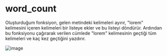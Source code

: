 # word_count

Oluşturduğum fonksiyon, gelen metindeki kelimeleri ayırır, "lorem" kelimesini içeren kelimeleri bir listeye ekler ve bu listeyi döndürür. Ardından bu fonksiyonu çağırarak verilen cümlede "lorem" kelimesinin geçtiği tüm kelimeleri ve kaç kez geçtiğini yazdırır.


![image](https://github.com/DilekDogan/word_count/assets/79989171/7a634473-5e2f-4876-a70c-35d8a69cac08)
